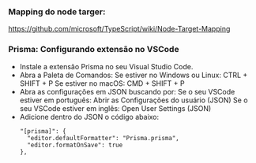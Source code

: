 ### Mapping do node targer:

https://github.com/microsoft/TypeScript/wiki/Node-Target-Mapping

### Prisma: Configurando extensão no VSCode

- Instale a extensão Prisma no seu Visual Studio Code.
- Abra a Paleta de Comandos:
  Se estiver no Windows ou Linux: CTRL + SHIFT + P
  Se estiver no macOS: CMD + SHIFT + P
- Abra as configurações em JSON buscando por:
  Se o seu VSCode estiver em português: Abrir as Configurações do usuário (JSON)
  Se o seu VSCode estiver em inglês: Open User Settings (JSON)
- Adicione dentro do JSON o código abaixo:
  ```
  "[prisma]": {
    "editor.defaultFormatter": "Prisma.prisma",
    "editor.formatOnSave": true
  },
  ```
